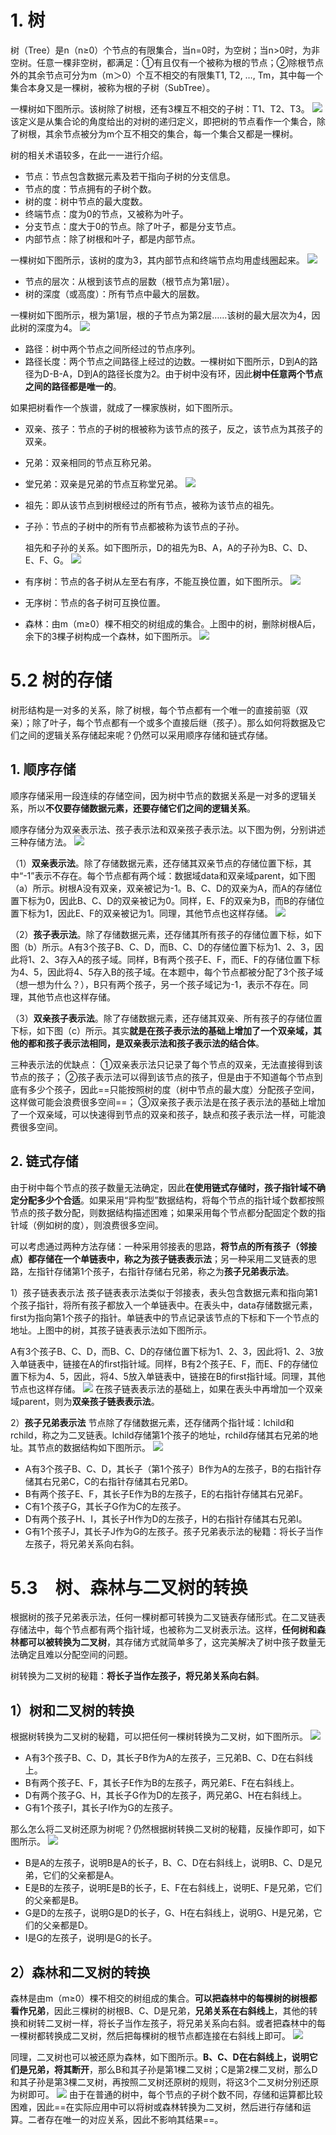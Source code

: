 # 1. 树
树（Tree）是n（n≥0）个节点的有限集合，当n=0时，为空树；当n>0时，为非空树。任意一棵非空树，都满足：①有且仅有一个被称为根的节点；②除根节点外的其余节点可分为m（m＞0）个互不相交的有限集T1, T2, …, Tm，其中每一个集合本身又是一棵树，被称为根的子树（SubTree）。

一棵树如下图所示。该树除了树根，还有3棵互不相交的子树：T1、T2、T3。
![](https://image-1307616428.cos.ap-beijing.myqcloud.com/Obsidian/202306101900270.png)
该定义是从集合论的角度给出的对树的递归定义，即把树的节点看作一个集合，除了树根，其余节点被分为m个互不相交的集合，每一个集合又都是一棵树。

树的相关术语较多，在此一一进行介绍。
- 节点：节点包含数据元素及若干指向子树的分支信息。
- 节点的度：节点拥有的子树个数。
- 树的度：树中节点的最大度数。
- 终端节点：度为0的节点，又被称为叶子。
- 分支节点：度大于0的节点。除了叶子，都是分支节点。
- 内部节点：除了树根和叶子，都是内部节点。

一棵树如下图所示，该树的度为3，其内部节点和终端节点均用虚线圈起来。
![](https://image-1307616428.cos.ap-beijing.myqcloud.com/Obsidian/202306101901489.png)

- 节点的层次：从根到该节点的层数（根节点为第1层）。
- 树的深度（或高度）：所有节点中最大的层数。

一棵树如下图所示，根为第1层，根的子节点为第2层……该树的最大层次为4，因此树的深度为4。
![](https://image-1307616428.cos.ap-beijing.myqcloud.com/Obsidian/202306101902107.png)
- 路径：树中两个节点之间所经过的节点序列。
- 路径长度：两个节点之间路径上经过的边数。一棵树如下图所示，D到A的路径为D-B-A，D到A的路径长度为2。由于树中没有环，因此**树中任意两个节点之间的路径都是唯一的**。

如果把树看作一个族谱，就成了一棵家族树，如下图所示。
- 双亲、孩子：节点的子树的根被称为该节点的孩子，反之，该节点为其孩子的双亲。
- 兄弟：双亲相同的节点互称兄弟。
- 堂兄弟：双亲是兄弟的节点互称堂兄弟。
![](https://image-1307616428.cos.ap-beijing.myqcloud.com/Obsidian/202306101903127.png)

- 祖先：即从该节点到树根经过的所有节点，被称为该节点的祖先。
- 子孙：节点的子树中的所有节点都被称为该节点的子孙。

    祖先和子孙的关系。如下图所示，D的祖先为B、A，A的子孙为B、C、D、E、F、G。
    ![](https://image-1307616428.cos.ap-beijing.myqcloud.com/Obsidian/202306101903730.png)

- 有序树：节点的各子树从左至右有序，不能互换位置，如下图所示。
    ![](https://image-1307616428.cos.ap-beijing.myqcloud.com/Obsidian/202306101903453.png)

- 无序树：节点的各子树可互换位置。

- 森林：由m（m≥0）棵不相交的树组成的集合。上图中的树，删除树根A后，余下的3棵子树构成一个森林，如下图所示。
    ![](https://image-1307616428.cos.ap-beijing.myqcloud.com/Obsidian/202306101904839.png)

# 5.2 树的存储
树形结构是一对多的关系，除了树根，每个节点都有一个唯一的直接前驱（双亲）；除了叶子，每个节点都有一个或多个直接后继（孩子）。那么如何将数据及它们之间的逻辑关系存储起来呢？仍然可以采用顺序存储和链式存储。
## 1. 顺序存储
顺序存储采用一段连续的存储空间，因为树中节点的数据关系是一对多的逻辑关系，所以**不仅要存储数据元素，还要存储它们之间的逻辑关系**。

顺序存储分为双亲表示法、孩子表示法和双亲孩子表示法。以下图为例，分别讲述三种存储方法。
![](https://image-1307616428.cos.ap-beijing.myqcloud.com/Obsidian/202306101905620.png)

（1）**双亲表示法**。除了存储数据元素，还存储其双亲节点的存储位置下标，其中“-1”表示不存在。每个节点都有两个域：数据域data和双亲域parent，如下图（a）所示。树根A没有双亲，双亲被记为-1。B、C、D的双亲为A，而A的存储位置下标为0，因此B、C、D的双亲被记为0。同样，E、F的双亲为B，而B的存储位置下标为1，因此E、F的双亲被记为1。同理，其他节点也这样存储。
![](https://image-1307616428.cos.ap-beijing.myqcloud.com/Obsidian/202306101905513.png)

（2）**孩子表示法**。除了存储数据元素，还存储其所有孩子的存储位置下标，如下图（b）所示。A有3个孩子B、C、D，而B、C、D的存储位置下标为1、2、3，因此将1、2、3存入A的孩子域。同样，B有两个孩子E、F，而E、F的存储位置下标为4、5，因此将4、5存入B的孩子域。在本题中，每个节点都被分配了3个孩子域（想一想为什么？），B只有两个孩子，另一个孩子域记为-1，表示不存在。同理，其他节点也这样存储。

（3）**双亲孩子表示法**。除了存储数据元素，还存储其双亲、所有孩子的存储位置下标，如下图（c）所示。其实**就是在孩子表示法的基础上增加了一个双亲域，其他的都和孩子表示法相同，是双亲表示法和孩子表示法的结合体**。


三种表示法的优缺点：
①双亲表示法只记录了每个节点的双亲，无法直接得到该节点的孩子；
②孩子表示法可以得到该节点的孩子，但是由于不知道每个节点到底有多少个孩子，因此==只能按照树的度（树中节点的最大度）分配孩子空间，这样做可能会浪费很多空间==；
③双亲孩子表示法是在孩子表示法的基础上增加了一个双亲域，可以快速得到节点的双亲和孩子，缺点和孩子表示法一样，可能浪费很多空间。
## 2. 链式存储
由于树中每个节点的孩子数量无法确定，因此**在使用链式存储时，孩子指针域不确定分配多少个合适**。如果采用“异构型”数据结构，将每个节点的指针域个数都按照节点的孩子数分配，则数据结构描述困难；如果采用每个节点都分配固定个数的指针域（例如树的度），则浪费很多空间。

可以考虑通过两种方法存储：一种采用邻接表的思路，**将节点的所有孩子（邻接点）都存储在一个单链表中，称之为孩子链表表示法**；另一种采用二叉链表的思路，左指针存储第1个孩子，右指针存储右兄弟，称之为**孩子兄弟表示法**。

1）孩子链表表示法
孩子链表表示法类似于邻接表，表头包含数据元素和指向第1个孩子指针，将所有孩子都放入一个单链表中。在表头中，data存储数据元素，first为指向第1个孩子的指针。单链表中的节点记录该节点的下标和下一个节点的地址。上图中的树，其孩子链表表示法如下图所示。

A有3个孩子B、C、D，而B、C、D的存储位置下标为1、2、3，因此将1、2、3放入单链表中，链接在A的first指针域。同样，B有2个孩子E、F，而E、F的存储位置下标为4、5，因此，将4、5放入单链表中，链接在B的first指针域。同理，其他节点也这样存储。
![](https://image-1307616428.cos.ap-beijing.myqcloud.com/Obsidian/202306101910914.png)
在孩子链表表示法的基础上，如果在表头中再增加一个双亲域parent，则为**双亲孩子链表表示法**。

2）**孩子兄弟表示法**
节点除了存储数据元素，还存储两个指针域：lchild和rchild，称之为二叉链表。lchild存储第1个孩子的地址，rchild存储其右兄弟的地址。其节点的数据结构如下图所示。
![](https://image-1307616428.cos.ap-beijing.myqcloud.com/Obsidian/202306101911699.png)

- A有3个孩子B、C、D，其长子（第1个孩子）B作为A的左孩子，B的右指针存储其右兄弟C，C的右指针存储其右兄弟D。
- B有两个孩子E、F，其长子E作为B的左孩子，E的右指针存储其右兄弟F。
- C有1个孩子G，其长子G作为C的左孩子。
- D有两个孩子H、I，其长子H作为D的左孩子，H的右指针存储其右兄弟I。
- G有1个孩子J，其长子J作为G的左孩子。孩子兄弟表示法的秘籍：将长子当作左孩子，将兄弟关系向右斜。

# 5.3　树、森林与二叉树的转换
根据树的孩子兄弟表示法，任何一棵树都可转换为二叉链表存储形式。在二叉链表存储法中，每个节点都有两个指针域，也被称为二叉树表示法。这样，**任何树和森林都可以被转换为二叉树**，其存储方式就简单多了，这完美解决了树中孩子数量无法确定且难以分配空间的问题。

树转换为二叉树的秘籍：**将长子当作左孩子，将兄弟关系向右斜**。
## 1）树和二叉树的转换
根据树转换为二叉树的秘籍，可以把任何一棵树转换为二叉树，如下图所示。
![](https://image-1307616428.cos.ap-beijing.myqcloud.com/Obsidian/202306101912417.png)
- A有3个孩子B、C、D，其长子B作为A的左孩子，三兄弟B、C、D在右斜线上。
- B有两个孩子E、F，其长子E作为B的左孩子，两兄弟E、F在右斜线上。
- D有两个孩子G、H，其长子G作为D的左孩子，两兄弟G、H在右斜线上。
- G有1个孩子I，其长子I作为G的左孩子。

那么怎么将二叉树还原为树呢？仍然根据树转换二叉树的秘籍，反操作即可，如下图所示。
![](https://image-1307616428.cos.ap-beijing.myqcloud.com/Obsidian/202306101913039.png)

- B是A的左孩子，说明B是A的长子，B、C、D在右斜线上，说明B、C、D是兄弟，它们的父亲都是A。
- E是B的左孩子，说明E是B的长子，E、F在右斜线上，说明E、F是兄弟，它们的父亲都是B。
- G是D的左孩子，说明G是D的长子，G、H在右斜线上，说明G、H是兄弟，它们的父亲都是D。
- I是G的左孩子，说明I是G的长子。

## 2）森林和二叉树的转换
森林是由m（m≥0）棵不相交的树组成的集合。**可以把森林中的每棵树的树根都看作兄弟**，因此三棵树的树根B、C、D是兄弟，**兄弟关系在右斜线上**，其他的转换和树转二叉树一样，将长子当作左孩子，将兄弟关系向右斜。或者把森林中的每一棵树都转换成二叉树，然后把每棵树的根节点都连接在右斜线上即可。
![](https://image-1307616428.cos.ap-beijing.myqcloud.com/Obsidian/202306101914672.png)

同理，二叉树也可以被还原为森林，如下图所示。**B、C、D在右斜线上，说明它们是兄弟，将其断开**，那么B和其子孙是第1棵二叉树；C是第2棵二叉树，那么D和其子孙是第3棵二叉树，再按照二叉树还原树的规则，将这3个二叉树分别还原为树即可。
![](https://image-1307616428.cos.ap-beijing.myqcloud.com/Obsidian/202306101916308.png)
由于在普通的树中，每个节点的子树个数不同，存储和运算都比较困难，因此==在实际应用中可以将树或森林转换为二叉树，然后进行存储和运算。二者存在唯一的对应关系，因此不影响其结果==。